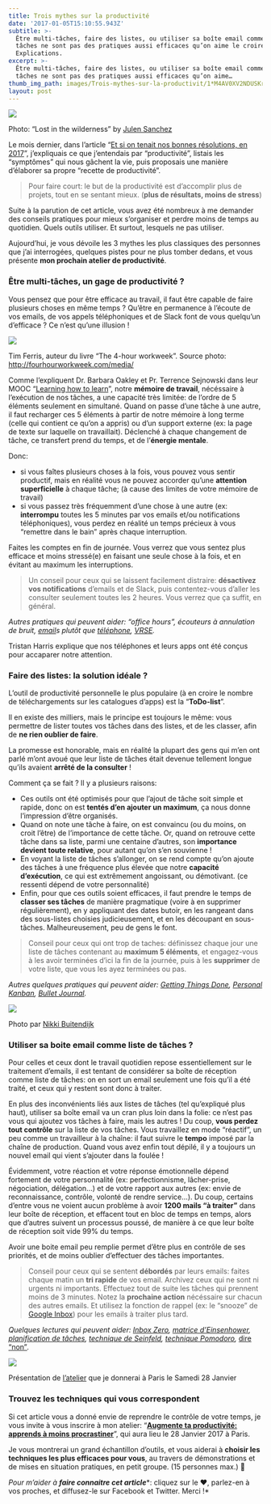 ```yaml
---
title: Trois mythes sur la productivité
date: '2017-01-05T15:10:55.943Z'
subtitle: >-
  Être multi-tâches, faire des listes, ou utiliser sa boîte email comme liste de
  tâches ne sont pas des pratiques aussi efficaces qu’on aime le croire.
  Explications.
excerpt: >-
  Être multi-tâches, faire des listes, ou utiliser sa boîte email comme liste de
  tâches ne sont pas des pratiques aussi efficaces qu’on aime…
thumb_img_path: images/Trois-mythes-sur-la-productivit/1*M4AV0XV2NDUSKrvj1Xv6nA.jpeg
layout: post
---
```

![](/images/Trois-mythes-sur-la-productivit/1*M4AV0XV2NDUSKrvj1Xv6nA.jpeg)

<figcaption>Photo: “Lost in the wilderness” by <a href="https://unsplash.com/@julensan09" data-href="https://unsplash.com/@julensan09" class="markup--anchor markup--figure-anchor" rel="noopener" target="_blank">Julen&nbsp;Sanchez</a></figcaption>

Le mois dernier, dans l’article “[Et si on tenait nos bonnes résolutions, en 2017](https://medium.com/france/et-si-on-tenait-nos-bonnes-r%C3%A9solutions-en-2017-2f990c031bc8#.xy1nnbl9p)”, j’expliquais ce que j’entendais par “productivité”, listais les “symptômes” qui nous gâchent la vie, puis proposais une manière d’élaborer sa propre “recette de productivité”.

> Pour faire court: le but de la productivité est d’accomplir plus de projets, tout en se sentant mieux. (**plus de résultats, moins de stress**)

Suite à la parution de cet article, vous avez été nombreux à me demander des conseils pratiques pour mieux s’organiser et perdre moins de temps au quotidien. Quels outils utiliser. Et surtout, lesquels ne pas utiliser.

Aujourd’hui, je vous dévoile les 3 mythes les plus classiques des personnes que j’ai interrogées, quelques pistes pour ne plus tomber dedans, et vous présente **mon prochain atelier de productivité**.

### Être multi-tâches, un gage de productivité ?

Vous pensez que pour être efficace au travail, il faut être capable de faire plusieurs choses en même temps ? Qu’être en permanence à l’écoute de vos emails, de vos appels téléphoniques et de Slack font de vous quelqu’un d’efficace ? Ce n’est qu’une illusion !

![](/images/Trois-mythes-sur-la-productivit/1*_lJYCn02hIh0e4AeUNTXXg.jpeg)

<figcaption>Tim Ferris, auteur du livre “The 4-hour workweek”. Source photo: <a href="http://fourhourworkweek.com/media/" data-href="http://fourhourworkweek.com/media/" class="markup--anchor markup--figure-anchor" rel="nofollow noopener" target="_blank">http://fourhourworkweek.com/media/</a></figcaption>

Comme l’expliquent Dr. Barbara Oakley et Pr. Terrence Sejnowski dans leur MOOC “[Learning how to learn](https://www.coursera.org/learn/learning-how-to-learn)”, notre **mémoire de travail**, nécéssaire à l’exécution de nos tâches, a une capacité très limitée: de l’ordre de 5 éléments seulement en simultané. Quand on passe d’une tâche à une autre, il faut recharger ces 5 éléments à partir de notre mémoire à long terme (celle qui contient ce qu’on a appris) ou d’un support externe (ex: la page de texte sur laquelle on travaillait). Déclenché à chaque changement de tâche, ce transfert prend du temps, et de l’**énergie mentale**.

Donc:

*   si vous faîtes plusieurs choses à la fois, vous pouvez vous sentir productif, mais en réalité vous ne pouvez accorder qu’une **attention superficielle** à chaque tâche; (à cause des limites de votre mémoire de travail)
*   si vous passez très fréquemment d’une chose à une autre (ex: **interrompu** toutes les 5 minutes par vos emails et/ou notifications téléphoniques), vous perdez en réalité un temps précieux à vous “remettre dans le bain” après chaque interruption.

Faites les comptes en fin de journée. Vous verrez que vous sentez plus efficace et moins stressé(e) en faisant une seule chose à la fois, et en évitant au maximum les interruptions.

> Un conseil pour ceux qui se laissent facilement distraire: **désactivez vos notifications** d’emails et de Slack, puis contentez-vous d’aller les consulter seulement toutes les 2 heures. Vous verrez que ça suffit, en général.

*Autres pratiques qui peuvent aider: “office hours”, écouteurs à annulation de bruit,* [*email*](https://medium.com/@adrienjoly/why-email-does-not-stink-9267c948f3f9#.hkd1jp1r1)*s plutôt que* [*téléphone*](https://byrslf.co/why-i-don-t-answer-most-phone-calls-4a71e1418854#.mh94v019d)*,* [*VRSE*](http://vsre.info/index_fr.html)*.*

<figcaption>Tristan Harris explique que nos téléphones et leurs apps ont été conçus pour accaparer notre attention.</figcaption>

### Faire des listes: la solution idéale ?

L’outil de productivité personnelle le plus populaire (à en croire le nombre de téléchargements sur les catalogues d’apps) est la “**ToDo-list**”.

Il en existe des milliers, mais le principe est toujours le même: vous permettre de lister toutes vos tâches dans des listes, et de les classer, afin de **ne rien oublier de faire**.

La promesse est honorable, mais en réalité la plupart des gens qui m’en ont parlé m’ont avoué que leur liste de tâches était devenue tellement longue qu’ils avaient **arrêté de la consulter** !

Comment ça se fait ? Il y a plusieurs raisons:

*   Ces outils ont été optimisés pour que l’ajout de tâche soit simple et rapide, donc on est **tentés d’en ajouter un maximum**, ça nous donne l’impression d’être organisés.
*   Quand on note une tâche à faire, on est convaincu (ou du moins, on croit l’être) de l’importance de cette tâche. Or, quand on retrouve cette tâche dans sa liste, parmi une centaine d’autres, son **importance devient toute relative**, pour autant qu’on s’en souvienne !
*   En voyant la liste de tâches s’allonger, on se rend compte qu’on ajoute des tâches à une fréquence plus élevée que notre **capacité d’exécution**, ce qui est extrêmement angoissant, ou démotivant. (ce ressenti dépend de votre personnalité)
*   Enfin, pour que ces outils soient efficaces, il faut prendre le temps de **classer ses tâches** de manière pragmatique (voire à en supprimer régulièrement), en y appliquant des dates butoir, en les rangeant dans des sous-listes choisies judicieusement, et en les découpant en sous-tâches. Malheureusement, peu de gens le font.

> Conseil pour ceux qui ont trop de taches: définissez chaque jour une liste de tâches contenant au **maximum 5 éléments**, et engagez-vous à les avoir terminées d’ici la fin de la journée, puis à les **supprimer** de votre liste, que vous les ayez terminées ou pas.

*Autres quelques pratiques qui peuvent aider:* [*Getting Things Done*](http://gettingthingsdone.com/)*,* [*Personal Kanban*](http://www.personalkanban.com/pk/)*,* [*Bullet Journal*](http://bulletjournal.com/)*.*

![](/images/Trois-mythes-sur-la-productivit/1*ZuRFMqoR9EVhtjdV-ftuqA.jpeg)

<figcaption>Photo par <a href="https://www.flickr.com/photos/nikkibuitendijk/" data-href="https://www.flickr.com/photos/nikkibuitendijk/" class="markup--anchor markup--figure-anchor" title="Accéder à la galerie de Nikki Buitendijk" rel="noopener" target="_blank">Nikki Buitendijk</a></figcaption>

### Utiliser sa boite email comme liste de tâches ?

Pour celles et ceux dont le travail quotidien repose essentiellement sur le traitement d’emails, il est tentant de considérer sa boîte de réception comme liste de tâches: on en sort un email seulement une fois qu’il a été traité, et ceux qui y restent sont donc à traiter.

En plus des inconvénients liés aux listes de tâches (tel qu’expliqué plus haut), utiliser sa boîte email va un cran plus loin dans la folie: ce n’est pas vous qui ajoutez vos tâches à faire, mais les autres ! Du coup, **vous perdez tout contrôle** sur la liste de vos tâches. Vous travaillez en mode “réactif”, un peu comme un travailleur à la chaîne: il faut suivre le **tempo** imposé par la chaîne de production. Quand vous avez enfin tout dépilé, il y a toujours un nouvel email qui vient s’ajouter dans la foulée !

Évidemment, votre réaction et votre réponse émotionnelle dépend fortement de votre personnalité (ex: perfectionnisme, lâcher-prise, négociation, délégation…) et de votre rapport aux autres (ex: envie de reconnaissance, contrôle, volonté de rendre service…). Du coup, certains d’entre vous ne voient aucun problème à avoir **1200 mails “à traiter”** dans leur boîte de réception, et effacent tout en bloc de temps en temps, alors que d’autres suivent un processus poussé, de manière à ce que leur boîte de réception soit vide 99% du temps.

Avoir une boite email peu remplie permet d’être plus en contrôle de ses priorités, et de moins oublier d’effectuer des tâches importantes.

> Conseil pour ceux qui se sentent **débordés** par leurs emails: faites chaque matin un **tri rapide** de vos email. Archivez ceux qui ne sont ni urgents ni importants. Effectuez tout de suite les tâches qui prennent moins de 3 minutes. Notez la **prochaine action** nécéssaire sur chacun des autres emails. Et utilisez la fonction de rappel (ex: le “snooze” de [Google Inbox](http://inbox.google.com)) pour les emails à traiter plus tard.

*Quelques lectures qui peuvent aider:* [*Inbox Zero*](http://www.arobase.org/productivite/inbox-zero.htm)*,* [*matrice d’Einsenhower*](https://fr.wikipedia.org/wiki/Matrice_d%27Eisenhower)*,* [*planification de tâches*](https://medium.com/@adrienjoly/work-on-12-projects-without-burning-out-f5bec50dafdb#.8g55l1pwq)*,* [*technique de Seinfeld*](http://lifehacker.com/281626/jerry-seinfelds-productivity-secret)*,* [*technique Pomodoro*](https://fr.wikipedia.org/wiki/Technique_Pomodoro)*,* [dire “non”](http://www.deploie-tes-ailes.org/doc/dire_non.php)*.*

![](/images/Trois-mythes-sur-la-productivit/1*tWxhm0DVA8nN7rdMATzEOA.png)

<figcaption>Présentation de <a href="http://productivite.launchrock.com/" data-href="http://productivite.launchrock.com/" class="markup--anchor markup--figure-anchor" rel="noopener" target="_blank">l’atelier</a> que je donnerai à Paris le Samedi 28&nbsp;Janvier</figcaption>

### Trouvez les techniques qui vous correspondent

Si cet article vous a donné envie de reprendre le contrôle de votre temps, je vous invite à vous inscrire à mon atelier: “[**Augmente ta productivité: apprends à moins procrastiner**](http://productivite.launchrock.com/)”, qui aura lieu le 28 Janvier 2017 à Paris.

Je vous montrerai un grand échantillon d’outils, et vous aiderai à **choisir les techniques les plus efficaces pour vous**, au travers de démonstrations et de mises en situation pratiques, en petit groupe. (15 personnes max.) 🚀

*Pour m’aider à* ***faire connaitre cet article****: cliquez sur le ❤, parlez-en à vos proches, et diffusez-le sur Facebook et Twitter. Merci !*

